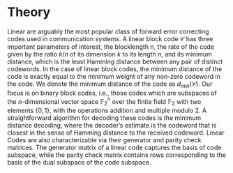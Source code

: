 # Theory 

Linear  are arguably the most popular class of forward error correcting codes used in communication systems. A linear block code $\mathcal{C}$ has three important parameters of interest, the blocklength n, the rate of the code given by the ratio $k/n$ of its dimension $k$ to its length $n$, and its minimum distance, which is the least Hamming distance between any pair of distinct codewords. In the case of linear block codes, the minimum distance of the code is exactly equal to the minimum weight of any non-zero codeword in the code. We denote the minimum distance of the code as $d_{min}(\mathcal{C})$. Our focus is on binary block codes, i.e., those codes which are subspaces of the $n$-dimensional vector space $\mathbb{F}^n_2$ over the finite field $\mathbb{F}_2$ with two elements $\{0,1\}$, with the operations addition and multiple modulo 2. A straightforward algorithm for decoding these codes is the minimum distance decoding, where the decoder’s estimate is the codeword that is closest in the sense of Hamming distance to the received codeword. Linear Codes are also characterizable via their generator and parity check matrices. The generator matrix of a linear code captures the basis of code subspace, while the parity check matrix contains rows corresponding to the basis of the dual subspace of the code subspace.
